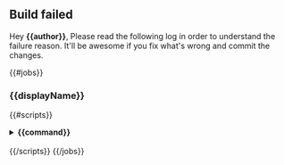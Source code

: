 ## Build failed
Hey **{{author}}**, 
Please read the following log in order to understand the failure reason. 
It'll be awesome if you fix what's wrong and commit the changes.

{{#jobs}}
### {{displayName}}
{{#scripts}}
<details>
  <summary>
    <strong>
     {{command}}
    </strong>
  </summary>

```
{{&contents}}
```
</details>
<br />
{{/scripts}}
{{/jobs}}
